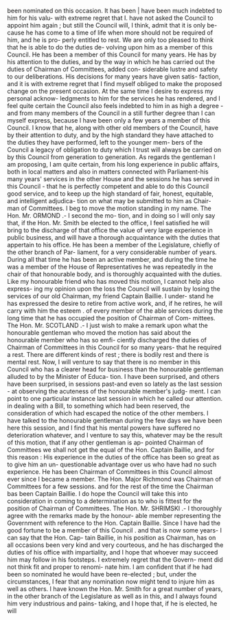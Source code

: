 been nominated on this occasion. It has been | have been much indebted to him for his valu- with extreme regret that I. have not asked the Council to appoint him again ; but still the Council will, I think, admit that it is only be- cause he has come to a time of life when more should not be required of him, and he is pro- perly entitled to rest. We are only too pleased to think that he is able to do the duties de- volving upon him as a member of this Council. He has been a member of this Council for many years. He has by his attention to the duties, and by the way in which he has carried out the duties of Chairman of Committees, added con- siderable lustre and safety to our deliberations. His decisions for many years have given satis- faction, and it is with extreme regret that I find myself obliged to make the proposed change on the present occasion. At the same time I desire to express my personal acknow- ledgments to him for the services he has rendered, and I feel quite certain the Council also feels indebted to him in as high a degree -and from many members of the Council in a still further degree than I can myself express, because I have been only a few years a member of this Council. I know that he, along with other old members of the Council, have by their attention to duty, and by the high standard they have attached to the duties they have performed, left to the younger mem- bers of the Council a legacy of obligation to duty which I trust will always be carried on by this Council from generation to generation. As regards the gentleman I am proposing, I am quite certain, from his long experience in public affairs, both in local matters and also in matters connected with Parliament-his many years' services in the other House and the sessions he has served in this Council - that he is perfectly competent and able to do this Council good service, and to keep up the high standard of fair, honest, equitable, and intelligent adjudica- tion on what may be submitted to him as Chair- man of Committees. I beg to move the motion standing in my name. The Hon. Mr. ORMOND .- I second the mo- tion, and in doing so I will only say that, if the Hon. Mr. Smith be elected to the office, I feel satisfied he will bring to the discharge of that office the value of very large experience in public business, and will have a thorough acquaintance with the duties that appertain to his office. He has been a member of the Legislature, chiefly of the other branch of Par- liament, for a very considerable number of years. During all that time he has been an active member, and during the time he was a member of the House of Representatives he was repeatedly in the chair of that honourable body, and is thoroughly acquainted with the duties. Like my honourable friend who has moved this motion, I cannot help also express- ing my opinion upon the loss the Council will sustain by losing the services of our old Chairman, my friend Captain Baillie. I under- stand he has expressed the desire to retire from active work, and, if he retires, he will carry with him the esteem . of every member of the able services during the long time that he has occupied the position of Chairman of Com- mittees. The Hon. Mr. SCOTLAND .- I just wish to make a remark upon what the honourable gentleman who moved the motion has said about the honourable member who has so emfi- ciently discharged the duties of Chairman of Committees in this Council for so many years- that he required a rest. There are different kinds of rest ; there is bodily rest and there is mental rest. Now, I will venture to say that there is no member in this Council who has a clearer head for business than the honourable gentleman alluded to by the Minister of Educa- tion. I have been surprised, and others have been surprised, in sessions past-and even so lately as the last session - at observing the acuteness of the honourable member's judg- ment. I can point to one particular instance last session in which he called our attention. in dealing with a Bill, to something which had been reserved, the consideration of which had escaped the notice of the other members. I have talked to the honourable gentleman during the few days we have been here this session, and I find that his mental powers have suffered no deterioration whatever, and I venture to say this, whatever may be the result of this motion, that if any other gentleman is ap- pointed Chairman of Committees we shall not get the equal of the Hon. Captain Baillie, and for this reason : His experience in the duties of the office has been so great as to give him an un- questionable advantage over us who have had no such experience. He has been Chairman of Committees in this Council almost ever since I became a member. The Hon. Major Richmond was Chairman of Committees for a few sessions. and for the rest of the time the Chairman bas been Captain Baillie. I do hope the Council will take this into consideration in coming to a determination as to who is fittest for the position of Chairman of Committees. The Hon. Mr. SHRIMSKI .- I thoroughly agree with the remarks made by the honour- able member representing the Government with reference to the Hon. Captain Baillie. Since I have had the good fortune to be a member of this Council . and that is now some years- I can say that the Hon. Cap- tain Baillie, in his position as Chairman, has on all occasions been very kind and very courteous, and he has discharged the duties of his office with impartiality, and I hope that whoever may succeed him may follow in his footsteps. I extremely regret that the Govern- ment did not think fit and proper to renomi- nate him. I am confident that if he had been so nominated he would have been re-elected ; but, under the circumstances, I fear that any nomination now might tend to injure him as well as others. I have known the Hon. Mr. Smith for a great number of years, in the other branch of the Legislature as well as in this, and I always found him very industrious and pains- taking, and I hope that, if he is elected, he will 